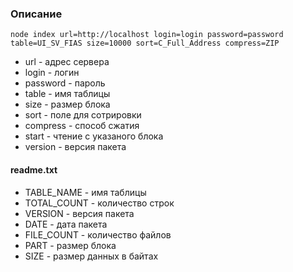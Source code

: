 ### Описание

```
node index url=http://localhost login=login password=password table=UI_SV_FIAS size=10000 sort=C_Full_Address compress=ZIP
```

* url - адрес сервера
* login - логин
* password - пароль
* table - имя таблицы
* size - размер блока
* sort - поле для сотрировки
* compress - способ сжатия
* start - чтение с указаного блока
* version - версия пакета

#### readme.txt

* TABLE_NAME - имя таблицы
* TOTAL_COUNT - количество строк
* VERSION - версия пакета
* DATE - дата пакета
* FILE_COUNT - количество файлов
* PART - размер блока
* SIZE - размер данных в байтах